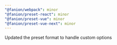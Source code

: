 ```yaml
---
"@fanion/webpack": minor
"@fanion/preset-react": minor
"@fanion/preset-vue": minor
"@fanion/preset-vue-next": minor
---
```


Updated the preset format to handle custom options
